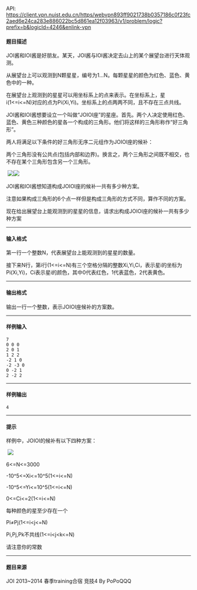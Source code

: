 API: https://client.vpn.nuist.edu.cn/https/webvpn893ff9021738b0357186c0f23fc2aed6e24ca283e886022bc5d861ea12f03963/v1/problem/logic?prefix=b&logicId=4246&enlink-vpn

#### 题目描述

JOI酱和IOI酱是好朋友。某天，JOI酱与IOI酱决定去山上的某个展望台进行天体观测。

从展望台上可以观测到N颗星星，编号为1...N。每颗星星的颜色为红色、蓝色、黄色中的一种。

在展望台上观测到的星星可以用坐标系上的点来表示。在坐标系上，星i(1<=i<=N)对应的点为Pi(Xi,Yi)。坐标系上的点两两不同，且不存在三点共线。

JOI酱和IOI酱想要设立一个叫做“JOIOI座”的星座。首先。两个人决定使用红色、蓝色、黄色三种颜色的星各一个构成的三角形。他们将这样的三角形称作“好三角形”。

两人将满足以下条件的好三角形无序二元组作为JOIOI座的候补：

两个三角形没有公共点(包括内部和边界)。换言之，两个三角形之间既不相交，也不存在某个三角形包含另一个三角形。

 ![](../file/4246_0.jpg)![](../file/4246_1.jpg)

JOI酱和IOI酱想知道构成JOIOI座的候补一共有多少种方案。

注意如果构成三角形的6个点一样但是构成三角形的方式不同，算作不同的方案。

现在给出展望台上能观测到的星星的信息，请求出构成JOIOI座的候补一共有多少种方案

---

#### 输入格式

第一行一个整数N，代表展望台上能观测到的星星的数量。

接下来N行，第i行(1<=i<=N)有三个空格分隔的整数Xi,Yi,Ci，表示星i的坐标为Pi(Xi,Yi)，Ci表示星i的颜色，其中0代表红色，1代表蓝色，2代表黄色。

---

#### 输出格式

输出一行一个整数，表示JOIOI座候补的方案数。

---

#### 样例输入
```
7
0 0 0
2 0 1
1 2 2
-2 1 0
-2 -3 0
0 -2 1
2 -2 2
```

---

#### 样例输出
```
4
```

---

#### 提示

样例中，JOIOI的候补有以下四种方案：

 ![](../file/4246_0.jpg)

6<=N<=3000

\-10^5<=Xi<=10^5(1<=i<=N)

\-10^5<=Yi<=10^5(1<=i<=N)

0<=Ci<=2(1<=i<=N)

每种颜色的星至少存在一个

Pi≠Pj(1<=i<j<=N)

Pi,Pj,Pk不共线(1<=i<j<k<=N)

请注意你的常数

---

#### 题目来源

JOI 2013~2014 春季training合宿 竞技4 By PoPoQQQ